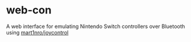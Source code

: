 # web-con
A web interface for emulating Nintendo Switch controllers over Bluetooth using [mart1nro/joycontrol](https://github.com/mart1nro/joycontrol)
